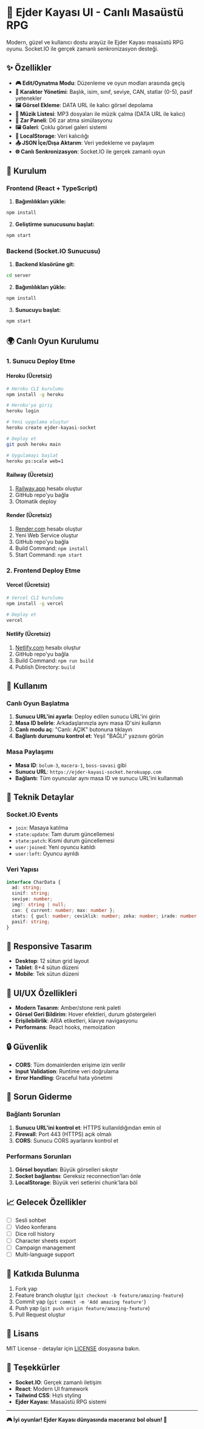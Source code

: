 # 🐉 Ejder Kayası UI - Canlı Masaüstü RPG

Modern, güzel ve kullanıcı dostu arayüz ile Ejder Kayası masaüstü RPG oyunu. Socket.IO ile gerçek zamanlı senkronizasyon desteği.

## ✨ Özellikler

- **🎮 Edit/Oynatma Modu**: Düzenleme ve oyun modları arasında geçiş
- **👥 Karakter Yönetimi**: Başlık, isim, sınıf, seviye, CAN, statlar (0-5), pasif yetenekler
- **🖼️ Görsel Ekleme**: DATA URL ile kalıcı görsel depolama
- **🎵 Müzik Listesi**: MP3 dosyaları ile müzik çalma (DATA URL ile kalıcı)
- **🎲 Zar Paneli**: D6 zar atma simülasyonu
- **🖼️ Galeri**: Çoklu görsel galeri sistemi
- **💾 LocalStorage**: Veri kalıcılığı
- **📤 JSON İçe/Dışa Aktarım**: Veri yedekleme ve paylaşım
- **🌐 Canlı Senkronizasyon**: Socket.IO ile gerçek zamanlı oyun

## 🚀 Kurulum

### Frontend (React + TypeScript)

1. **Bağımlılıkları yükle:**
```bash
npm install
```

2. **Geliştirme sunucusunu başlat:**
```bash
npm start
```

### Backend (Socket.IO Sunucusu)

1. **Backend klasörüne git:**
```bash
cd server
```

2. **Bağımlılıkları yükle:**
```bash
npm install
```

3. **Sunucuyu başlat:**
```bash
npm start
```

## 🌍 Canlı Oyun Kurulumu

### 1. Sunucu Deploy Etme

#### Heroku (Ücretsiz)
```bash
# Heroku CLI kurulumu
npm install -g heroku

# Heroku'ya giriş
heroku login

# Yeni uygulama oluştur
heroku create ejder-kayasi-socket

# Deploy et
git push heroku main

# Uygulamayı başlat
heroku ps:scale web=1
```

#### Railway (Ücretsiz)
1. [Railway.app](https://railway.app) hesabı oluştur
2. GitHub repo'yu bağla
3. Otomatik deploy

#### Render (Ücretsiz)
1. [Render.com](https://render.com) hesabı oluştur
2. Yeni Web Service oluştur
3. GitHub repo'yu bağla
4. Build Command: `npm install`
5. Start Command: `npm start`

### 2. Frontend Deploy Etme

#### Vercel (Ücretsiz)
```bash
# Vercel CLI kurulumu
npm install -g vercel

# Deploy et
vercel
```

#### Netlify (Ücretsiz)
1. [Netlify.com](https://netlify.com) hesabı oluştur
2. GitHub repo'yu bağla
3. Build Command: `npm run build`
4. Publish Directory: `build`

## 🎯 Kullanım

### Canlı Oyun Başlatma

1. **Sunucu URL'ini ayarla**: Deploy edilen sunucu URL'ini girin
2. **Masa ID belirle**: Arkadaşlarınızla aynı masa ID'sini kullanın
3. **Canlı modu aç**: "Canlı: AÇIK" butonuna tıklayın
4. **Bağlantı durumunu kontrol et**: Yeşil "BAĞLI" yazısını görün

### Masa Paylaşımı

- **Masa ID**: `bolum-3`, `macera-1`, `boss-savasi` gibi
- **Sunucu URL**: `https://ejder-kayasi-socket.herokuapp.com`
- **Bağlantı**: Tüm oyuncular aynı masa ID ve sunucu URL'ini kullanmalı

## 🔧 Teknik Detaylar

### Socket.IO Events

- `join`: Masaya katılma
- `state:update`: Tam durum güncellemesi
- `state:patch`: Kısmi durum güncellemesi
- `user:joined`: Yeni oyuncu katıldı
- `user:left`: Oyuncu ayrıldı

### Veri Yapısı

```typescript
interface CharData {
  ad: string;
  sinif: string;
  seviye: number;
  img?: string | null;
  can: { current: number; max: number };
  stats: { gucl: number; ceviklik: number; zeka: number; irade: number; izcilik: number };
  pasif: string;
}
```

## 📱 Responsive Tasarım

- **Desktop**: 12 sütun grid layout
- **Tablet**: 8+4 sütun düzeni
- **Mobile**: Tek sütun düzeni

## 🎨 UI/UX Özellikleri

- **Modern Tasarım**: Amber/stone renk paleti
- **Görsel Geri Bildirim**: Hover efektleri, durum göstergeleri
- **Erişilebilirlik**: ARIA etiketleri, klavye navigasyonu
- **Performans**: React hooks, memoization

## 🔒 Güvenlik

- **CORS**: Tüm domainlerden erişime izin verilir
- **Input Validation**: Runtime veri doğrulama
- **Error Handling**: Graceful hata yönetimi

## 🐛 Sorun Giderme

### Bağlantı Sorunları

1. **Sunucu URL'ini kontrol et**: HTTPS kullanıldığından emin ol
2. **Firewall**: Port 443 (HTTPS) açık olmalı
3. **CORS**: Sunucu CORS ayarlarını kontrol et

### Performans Sorunları

1. **Görsel boyutları**: Büyük görselleri sıkıştır
2. **Socket bağlantısı**: Gereksiz reconnection'ları önle
3. **LocalStorage**: Büyük veri setlerini chunk'lara böl

## 📈 Gelecek Özellikler

- [ ] Sesli sohbet
- [ ] Video konferans
- [ ] Dice roll history
- [ ] Character sheets export
- [ ] Campaign management
- [ ] Multi-language support

## 🤝 Katkıda Bulunma

1. Fork yap
2. Feature branch oluştur (`git checkout -b feature/amazing-feature`)
3. Commit yap (`git commit -m 'Add amazing feature'`)
4. Push yap (`git push origin feature/amazing-feature`)
5. Pull Request oluştur

## 📄 Lisans

MIT License - detaylar için [LICENSE](LICENSE) dosyasına bakın.

## 🙏 Teşekkürler

- **Socket.IO**: Gerçek zamanlı iletişim
- **React**: Modern UI framework
- **Tailwind CSS**: Hızlı styling
- **Ejder Kayası**: Masaüstü RPG sistemi

---

**🎮 İyi oyunlar! Ejder Kayası dünyasında maceranız bol olsun! 🐉**
